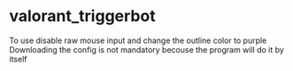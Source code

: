 # valorant_triggerbot
To use disable raw mouse input and change the outline color to purple
Downloading the config is not mandatory becouse the program will do it by itself
